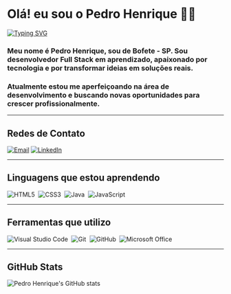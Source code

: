 # Olá! eu sou o Pedro Henrique 👋🏻
[![Typing SVG](https://readme-typing-svg.herokuapp.com/?color=fff&size=35&center=true&vCenter=true&width=1000&lines=Bem+vindo+ao+meu+perfil+do+GitHub!+:%29)](https://git.io/typing-svg)

### Meu nome é Pedro Henrique, sou de Bofete - SP. Sou desenvolvedor Full Stack em aprendizado, apaixonado por tecnologia e por transformar ideias em soluções reais.
### Atualmente estou me aperfeiçoando na área de desenvolvimento e buscando novas oportunidades para crescer profissionalmente.

---

## Redes de Contato

[![Email](https://img.shields.io/badge/E--mail-D14836?style=for-the-badge&logo=gmail&logoColor=white)](mailto:pedrohenriqueoliveiragms0309@gmail.com)
[![LinkedIn](https://img.shields.io/badge/LinkedIn-0077B5?style=for-the-badge&logo=linkedin&logoColor=fff)](https://www.linkedin.com/in/seu-perfil)

---

## Linguagens que estou aprendendo
![HTML5](https://img.shields.io/badge/HTML5-0D1117?style=for-the-badge&logo=html5&logoColor=E34F26)&nbsp;
![CSS3](https://img.shields.io/badge/CSS3-0D1117?style=for-the-badge&logo=css3&logoColor=1572B6)&nbsp;
![Java](https://img.shields.io/badge/Java-0D1117?style=for-the-badge&logo=java&logoColor=white)&nbsp;
![JavaScript](https://img.shields.io/badge/JavaScript-0D1117?style=for-the-badge&logo=javascript&logoColor=F7DF1E)

---

## Ferramentas que utilizo
![Visual Studio Code](https://img.shields.io/badge/VS%20Code-0D1117?style=for-the-badge&logo=visual-studio-code&logoColor=007ACC)&nbsp;
![Git](https://img.shields.io/badge/Git-0D1117?style=for-the-badge&logo=git&logoColor=F05032)&nbsp;
![GitHub](https://img.shields.io/badge/GitHub-0D1117?style=for-the-badge&logo=github&logoColor=fff)&nbsp;
![Microsoft Office](https://img.shields.io/badge/Microsoft_Office-0D1117?style=for-the-badge&logo=microsoft-office&logoColor=D83B01)

---

## GitHub Stats

![Pedro Henrique's GitHub stats](https://github-readme-stats.vercel.app/api?username=PedroH0309-github&theme=tokyonight&hide_title=true&show_icons=true)
